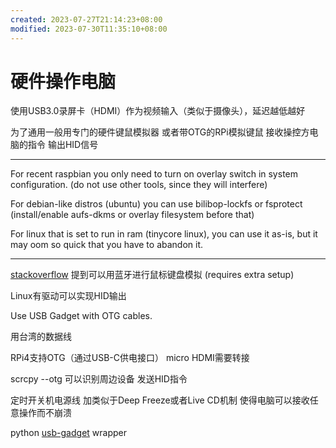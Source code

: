 ```yaml
---
created: 2023-07-27T21:14:23+08:00
modified: 2023-07-30T11:35:10+08:00
---
```


# 硬件操作电脑

使用USB3.0录屏卡（HDMI）作为视频输入（类似于摄像头），延迟越低越好

为了通用一般用专门的硬件键鼠模拟器 或者带OTG的RPi模拟键鼠 接收操控方电脑的指令 输出HID信号

----

For recent raspbian you only need to turn on overlay switch in system configuration. (do not use other tools, since they will interfere)

For debian-like distros (ubuntu) you can use bilibop-lockfs or fsprotect (install/enable aufs-dkms or overlay filesystem before that)

For linux that is set to run in ram (tinycore linux), you can use it as-is, but it may oom so quick that you have to abandon it.

----

[stackoverflow](https://superuser.com/questions/1128365/simulate-usb-keyboard-from-machine#) 提到可以用蓝牙进行鼠标键盘模拟 (requires extra setup)

Linux有驱动可以实现HID输出

Use USB Gadget with OTG cables.

用台湾的数据线

RPi4支持OTG（通过USB-C供电接口） micro HDMI需要转接


scrcpy --otg 可以识别周边设备 发送HID指令

定时开关机电源线 加类似于Deep Freeze或者Live CD机制 使得电脑可以接收任意操作而不崩溃

python [usb-gadget](https://pypi.org/project/usb-gadget/) wrapper
